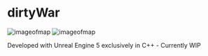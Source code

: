 # dirtyWar
![imageofmap](https://media.discordapp.net/attachments/1191201989900648450/1197787709352185897/image.png?ex=65bc89bb&is=65aa14bb&hm=7969855e057aaf9ac47ffdf81dfdc5a27e0534069867e3eefb44491ab4536b41&=&format=webp&quality=lossless&width=1093&height=741)
![imageofmap](https://gyazo.com/731abb0e95bb8a704dc42bb5bdf89ef2)

Developed with Unreal Engine 5 exclusively in C++ - Currently WIP
